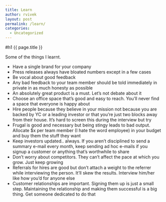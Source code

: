 ```yaml
---
title: Learn
author: rvivek
layout: post
permalink: /learn/
categories:
  - Uncategorized
---
```


#h1 {{ page.title }}

Some of the things I learnt.

  * Have a single brand for your company
  * Press releases always have bloated numbers except in a few cases
  * Be vocal about good feedback
  * Any bad feedback to your team member should be told immediately in private in as much honesty as possible
  * An absolutely great product is a must. Let&#8217;s not debate about it
  * Choose an office space that&#8217;s good and easy to reach. You&#8217;ll never find a space that everyone is happy about
  * Hire people because they believe in your mission not because you are backed by YC or a leading investor or that you&#8217;re just two blocks away from their house. It&#8217;s hard to screen this during the interview but try
  * Frugal is good and necessary but being stingy leads to bad output. Allocate $x per team member (I hate the word employee) in your budget and buy them the stuff they want
  * Keep investors updated.. always. If you aren&#8217;t disciplined to send a summary e-mail every month, keep sending ad hoc e-mails if you signup a customer or anything that&#8217;s worthwhile to share
  * Don&#8217;t worry about competitors. They can&#8217;t affect the pace at which you grow. Just keep growing
  * Referrals for hires are good but don&#8217;t attach a weight to the referrer while interviewing the person. It&#8217;ll skew the results. Interview him/her like how you&#8217;d for anyone else
  * Customer relationships are important. Signing them up is just a small step. Maintaining the relationship and making them successful is a big thing. Get someone dedicated to do that
